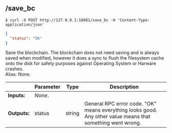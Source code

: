 ## **/save_bc**

```shell
$ curl -X POST http://127.0.0.1:18081/save_bc -H 'Content-Type: application/json'
```
```json
{
  "status": "OK"
}
```
Save the blockchain. The blockchain does not need saving and is always saved when modified, however it does a sync to flush the filesystem cache onto the disk for safety purposes against Operating System or Harware crashes.  
Alias: None.  

|             | Parameter | Type    | Description
| ---         | ---       | ---     | ---
|**Inputs:**  | *None*.   |         | 
|**Outputs:** | status    | string  | General RPC error code. "OK" means everything looks good. Any other value means that something went wrong.
